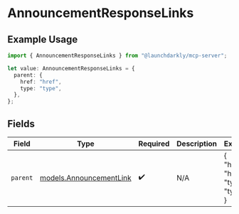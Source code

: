 # AnnouncementResponseLinks

## Example Usage

```typescript
import { AnnouncementResponseLinks } from "@launchdarkly/mcp-server";

let value: AnnouncementResponseLinks = {
  parent: {
    href: "href",
    type: "type",
  },
};
```

## Fields

| Field                                                    | Type                                                     | Required                                                 | Description                                              | Example                                                  |
| -------------------------------------------------------- | -------------------------------------------------------- | -------------------------------------------------------- | -------------------------------------------------------- | -------------------------------------------------------- |
| `parent`                                                 | [models.AnnouncementLink](../models/announcementlink.md) | :heavy_check_mark:                                       | N/A                                                      | {<br/>"href": "href",<br/>"type": "type"<br/>}           |